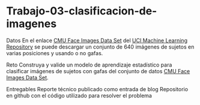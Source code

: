 # Trabajo-03-clasificacion-de-imagenes

Datos
En el enlace [CMU Face Images Data Set](https://archive.ics.uci.edu/ml/datasets/CMU+Face+Images) del  [UCI Machine Learning Repository](https://archive.ics.uci.edu/datasets) se puede descargar un conjunto de 640 imágenes de sujetos en varias posiciones y usando o no gafas.

Reto
Construya y valide un modelo de aprendizaje estadístico para clasificar imágenes de sujetos con gafas del conjunto de datos [CMU Face Images Data Set](https://archive.ics.uci.edu/ml/datasets/CMU+Face+Images).

Entregables
Reporte técnico publicado como entrada de blog
Repositorio en github con el código utilizado para resolver el problema
